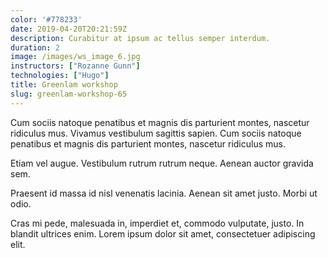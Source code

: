 ```yaml
---
color: '#778233'
date: 2019-04-20T20:21:59Z
description: Curabitur at ipsum ac tellus semper interdum.
duration: 2
image: /images/ws_image_6.jpg
instructors: ["Rozanne Gunn"]
technologies: ["Hugo"]
title: Greenlam workshop
slug: greenlam-workshop-65
---
```

Cum sociis natoque penatibus et magnis dis parturient montes, nascetur ridiculus mus. Vivamus vestibulum sagittis sapien. Cum sociis natoque penatibus et magnis dis parturient montes, nascetur ridiculus mus.

Etiam vel augue. Vestibulum rutrum rutrum neque. Aenean auctor gravida sem.

Praesent id massa id nisl venenatis lacinia. Aenean sit amet justo. Morbi ut odio.

Cras mi pede, malesuada in, imperdiet et, commodo vulputate, justo. In blandit ultrices enim. Lorem ipsum dolor sit amet, consectetuer adipiscing elit.
